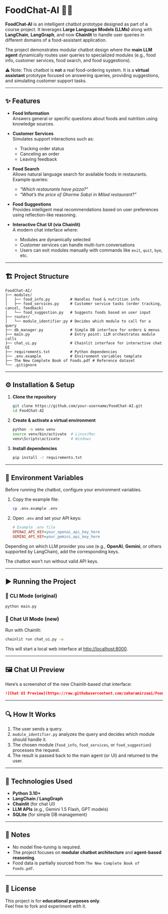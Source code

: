 # FoodChat-AI 🍴🤖

**FoodChat-AI** is an intelligent chatbot prototype designed as part of a course project. It leverages **Large Language Models (LLMs)** along with **LangChain**, **LangGraph**, and now **Chainlit** to handle user queries in different domains of a food-assistant application.  

The project demonstrates modular chatbot design where the **main LLM agent** dynamically routes user queries to specialized modules (e.g., food info, customer services, food search, and food suggestions).  

⚠️ Note: This chatbot is **not** a real food-ordering system. It is a **virtual assistant** prototype focused on answering queries, providing suggestions, and simulating customer support tasks.  

---

## ✨ Features

- **Food Information**  
  Answers general or specific questions about foods and nutrition using knowledge sources.  

- **Customer Services**  
  Simulates support interactions such as:  
  - Tracking order status  
  - Canceling an order  
  - Leaving feedback  

- **Food Search**  
  Allows natural language search for available foods in restaurants.  
  Example queries:  
  - *"Which restaurants have pizza?"*  
  - *"What’s the price of Ghorme Sabzi in Milad restaurant?"*  

- **Food Suggestions**  
  Provides intelligent meal recommendations based on user preferences using reflection-like reasoning.  

- **Interactive Chat UI (via Chainlit)**  
  A modern chat interface where:  
  - Modules are dynamically selected  
  - Customer services can handle multi-turn conversations  
  - Users can exit modules manually with commands like `exit`, `quit`, `bye`, etc.  

---

## 🏗 Project Structure

```
FoodChat-AI/
├── modules/
│   ├── food_info.py         # Handles food & nutrition info
│   ├── food_services.py     # Customer service tasks (order tracking, cancel, feedback)
│   └── food_suggestion.py   # Suggests foods based on user input
├── router/
│   └── module_identifier.py # Decides which module to call for a query
├── db_manager.py            # Simple DB interface for orders & menus
├── main.py                  # Entry point: LLM orchestrates module calls
├── chat_ui.py               # Chainlit interface for interactive chat UI
├── requirements.txt         # Python dependencies
├── .env.example             # Environment variables template
├── The New Complete Book of Foods.pdf # Reference dataset
└── .gitignore
```

---

## ⚙️ Installation & Setup

1. **Clone the repository**  
   ```bash
   git clone https://github.com/your-username/FoodChat-AI.git
   cd FoodChat-AI
   ```

2. **Create & activate a virtual environment**  
   ```bash
   python -m venv venv
   source venv/bin/activate  # Linux/Mac
   venv\Scripts\activate     # Windows
   ```

3. **Install dependencies**  
   ```bash
   pip install -r requirements.txt
   ```

---

## 🔑 Environment Variables

Before running the chatbot, configure your environment variables.  

1. Copy the example file:  
   ```bash
   cp .env.example .env
   ```

2. Open `.env` and set your API keys:  
   ```ini
   # Example .env file
   OPENAI_API_KEY=your_openai_api_key_here
   GEMINI_API_KEY=your_gemini_api_key_here
   ```

Depending on which LLM provider you use (e.g., **OpenAI**, **Gemini**, or others supported by LangChain), add the corresponding keys.  

The chatbot won’t run without valid API keys.  

---

## ▶️ Running the Project

### 🔹 CLI Mode (original)
```bash
python main.py
```

### 🔹 Chat UI Mode (new)
Run with Chainlit:
```bash
chainlit run chat_ui.py -w
```
This will start a local web interface at [http://localhost:8000](http://localhost:8000).  

---

## 🖼 Chat UI Preview

Here’s a screenshot of the new Chainlit-based chat interface:  

```markdown
![Chat UI Preview](https://raw.githubusercontent.com/zaharamirzaei/FoodChat-AI/main/assets/chainlit.png)
```

---

## 🔍 How It Works

1. The user sends a query.  
2. `module_identifier.py` analyzes the query and decides which module should handle it.  
3. The chosen module (`food_info`, `food_services`, or `food_suggestion`) processes the request.  
4. The result is passed back to the main agent (or UI) and returned to the user.  

---

## 🚀 Technologies Used

- **Python 3.10+**
- **LangChain / LangGraph**
- **Chainlit** (for chat UI)
- **LLM APIs** (e.g., Gemini 1.5 Flash, GPT models)
- **SQLite** (for simple DB management)

---

## 📌 Notes

- No model fine-tuning is required.  
- The project focuses on **modular chatbot architecture** and **agent-based reasoning**.  
- Food data is partially sourced from `The New Complete Book of Foods.pdf`.  

---

## 📜 License

This project is for **educational purposes only**.  
Feel free to fork and experiment with it.  
